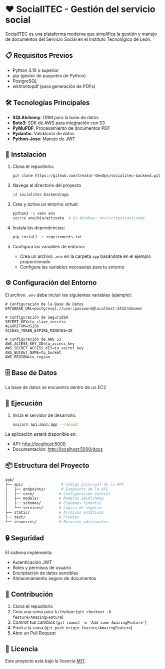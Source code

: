 # ❤️ SocialITEC - Gestión del servicio social

SocialITEC es una plataforma moderna que simplifica la gestión y manejo de documentos del Servicio Social en el Instituto Tecnológico de León.

## 📋 Requisitos Previos

- Python 3.10 o superior
- pip (gestor de paquetes de Python)
- PostgreSQL
- wkhtmltopdf (para generación de PDFs)

## 🛠️ Tecnologías Principales

- **SQLAlchemy**: ORM para la base de datos
- **Boto3**: SDK de AWS para integración con S3
- **PyMuPDF**: Procesamiento de documentos PDF
- **Pydantic**: Validación de datos
- **Python-Jose**: Manejo de JWT

## 🔧 Instalación

1. Clona el repositorio:

   ```bash
   git clone https://github.com/Creator-DevOps/socialitec-backend.git
   ```

2. Navega al directorio del proyecto

   ```bash
   cd socialitec-backend/app
   ```

3. Crea y activa un entorno virtual:

   ```bash
   python3 -m venv env
   source env/bin/activate  # En Windows: env\Scripts\activate
   ```

4. Instala las dependencias:

   ```bash
   pip install -r requirements.txt
   ```

5. Configura las variables de entorno:
   - Crea un archivo `.env` en la carpeta `app` basándote en el ejemplo proporcionado
   - Configura las variables necesarias para tu entorno

## ⚙️ Configuración del Entorno

El archivo `.env` debe incluir las siguientes variables (ejemplo):

```env
# Configuración de la Base de Datos
DATABASE_URL=postgresql://user:password@localhost:5432/dbname

# Configuración de Seguridad
SECRET_KEY=tu_clave_secreta
ALGORITHM=HS256
ACCESS_TOKEN_EXPIRE_MINUTES=30

# Configuración de AWS S3
AWS_ACCESS_KEY_ID=tu_access_key
AWS_SECRET_ACCESS_KEY=tu_secret_key
AWS_BUCKET_NAME=tu_bucket
AWS_REGION=tu_region

```

## 🗄️ Base de Datos

La base de datos se encuentra dentro de un EC2

## 🚀 Ejecución

1. Inicia el servidor de desarrollo:

   ```bash
   uvicorn api.main:app --reload
   ```

La aplicación estará disponible en:

- API: [http://localhost:5000](http://localhost:5000)
- Documentación: [http://localhost:5000/docs](http://localhost:5000/docs)

## 📦 Estructura del Proyecto

```bash
app/
├── api/                 # Código principal de la API
│   ├── endpoints/       # Endpoints de la API
│   ├── core/           # Configuración central
│   ├── models/         # Modelos SQLAlchemy
│   ├── schemas/        # Esquemas Pydantic
│   └── services/       # Lógica de negocio
├── static/             # Archivos estáticos
├── test/               # Pruebas
└── resources/          # Recursos adicionales
```

## 🔒 Seguridad

El sistema implementa:

- Autenticación JWT
- Roles y permisos de usuario
- Encriptación de datos sensibles
- Almacenamiento seguro de documentos

## 🤝 Contribución

1. Clona el repositorio
2. Crea una rama para tu feature (`git checkout -b feature/AmazingFeature`)
3. Commit tus cambios (`git commit -m 'Add some AmazingFeature'`)
4. Push a la rama (`git push origin feature/AmazingFeature`)
5. Abre un Pull Request

## 📄 Licencia

Este proyecto está bajo la licencia [MIT](LICENSE).
